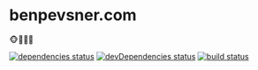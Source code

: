 # benpevsner.com
🐵🙈🙉🙊

[![dependencies status](https://david-dm.org/ivebencrazy/benpevsner.com/status.svg?style=flat-square)](https://david-dm.org/ivebencrazy/benpevsner.com)
[![devDependencies status](https://david-dm.org/ivebencrazy/benpevsner.com/dev-status.svg?style=flat-square)](https://david-dm.org/ivebencrazy/benpevsner.com?type=dev)
[![build status](https://img.shields.io/travis/ivebencrazy/benpevsner.com/master.svg?style=flat-square)](https://travis-ci.org/ivebencrazy/benpevsner.com)
